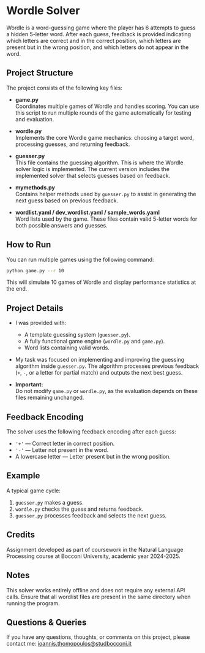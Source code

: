 # Wordle Solver

Wordle is a word-guessing game where the player has 6 attempts to guess a hidden 5-letter word. After each guess, feedback is provided indicating which letters are correct and in the correct position, which letters are present but in the wrong position, and which letters do not appear in the word.

## Project Structure

The project consists of the following key files:

- **game.py**  
  Coordinates multiple games of Wordle and handles scoring. You can use this script to run multiple rounds of the game automatically for testing and evaluation.
  
- **wordle.py**  
  Implements the core Wordle game mechanics: choosing a target word, processing guesses, and returning feedback.
  
- **guesser.py**  
  This file contains the guessing algorithm. This is where the Wordle solver logic is implemented. The current version includes the implemented solver that selects guesses based on feedback.
  
- **mymethods.py**  
  Contains helper methods used by `guesser.py` to assist in generating the next guess based on previous feedback.

- **wordlist.yaml / dev_wordlist.yaml / sample_words.yaml**  
  Word lists used by the game. These files contain valid 5-letter words for both possible answers and guesses.

## How to Run

You can run multiple games using the following command:

```bash
python game.py --r 10
```

This will simulate 10 games of Wordle and display performance statistics at the end.

## Project Details

- I was provided with:
  - A template guessing system (`guesser.py`).
  - A fully functional game engine (`wordle.py` and `game.py`).
  - Word lists containing valid words.
  
- My task was focused on implementing and improving the guessing algorithm inside `guesser.py`. The algorithm processes previous feedback (`+`, `-`, or a letter for partial match) and outputs the next best guess.

- **Important:**  
  Do not modify `game.py` or `wordle.py`, as the evaluation depends on these files remaining unchanged.

## Feedback Encoding

The solver uses the following feedback encoding after each guess:

- `'+'` — Correct letter in correct position.
- `'-'` — Letter not present in the word.
- A lowercase letter — Letter present but in the wrong position.

## Example

A typical game cycle:

1. `guesser.py` makes a guess.
2. `wordle.py` checks the guess and returns feedback.
3. `guesser.py` processes feedback and selects the next guess.


## Credits

Assignment developed as part of coursework in the Natural Language Processing course at Bocconi University, academic year 2024-2025.

## Notes

This solver works entirely offline and does not require any external API calls. Ensure that all wordlist files are present in the same directory when running the program.

## Questions & Queries

If you have any questions, thoughts, or comments on this project, please contact me: ioannis.thomopoulos@studbocconi.it

